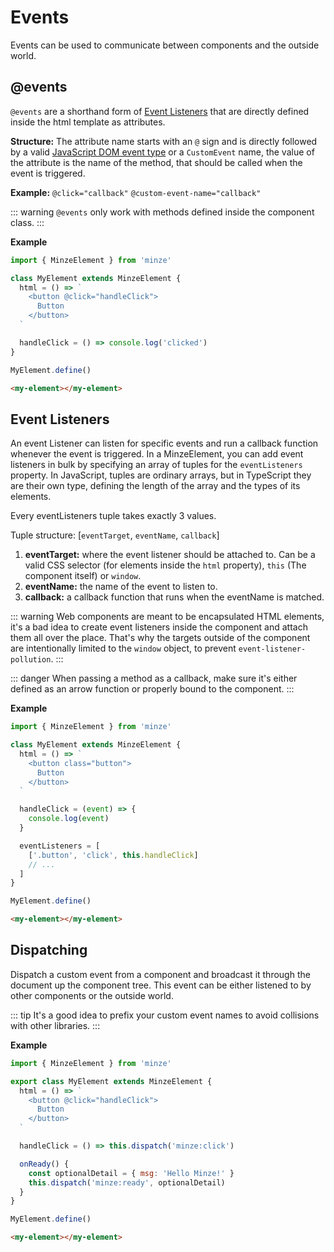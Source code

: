 # Events

Events can be used to communicate between components and the outside world.

## @events

`@events` are a shorthand form of [Event Listeners](#event-listeners) that are directly defined inside the html template as attributes.

**Structure:** The attribute name starts with an `@` sign and is directly followed by a valid [JavaScript DOM event type](https://en.wikipedia.org/wiki/DOM_event#HTML_events) or a `CustomEvent` name, the value of the attribute is the name of the method, that should be called when the event is triggered.

**Example:** `@click="callback"` `@custom-event-name="callback"`

::: warning
`@events` only work with methods defined inside the component class.
:::

**Example**

```js
import { MinzeElement } from 'minze'

class MyElement extends MinzeElement {
  html = () => `
    <button @click="handleClick">
      Button
    </button>
  `

  handleClick = () => console.log('clicked')
}

MyElement.define()
```

```html
<my-element></my-element>
```

## Event Listeners

An event Listener can listen for specific events and run a callback function whenever the event is triggered.
In a MinzeElement, you can add event listeners in bulk by specifying an array of tuples for the `eventListeners` property. In JavaScript, tuples are ordinary arrays, but in TypeScript they are their own type, defining the length of the array and the types of its elements.

Every eventListeners tuple takes exactly 3 values.

Tuple structure: [`eventTarget`, `eventName`, `callback`]

1. **eventTarget:** where the event listener should be attached to. Can be a valid CSS selector (for elements inside the `html` property), `this` (The component itself) or `window`.
2. **eventName:** the name of the event to listen to.
3. **callback:** a callback function that runs when the eventName is matched.

::: warning
Web components are meant to be encapsulated HTML elements, it's a bad idea to create event listeners inside the component and attach them all over the place. That's why the targets outside of the component are intentionally limited to the `window` object, to prevent `event-listener-pollution`.
:::

::: danger
When passing a method as a callback, make sure it's either defined as an arrow function or properly bound to the component.
:::

**Example**

```js
import { MinzeElement } from 'minze'

class MyElement extends MinzeElement {
  html = () => `
    <button class="button">
      Button
    </button>
  `

  handleClick = (event) => {
    console.log(event)
  }

  eventListeners = [
    ['.button', 'click', this.handleClick]
    // ...
  ]
}

MyElement.define()
```

```html
<my-element></my-element>
```

## Dispatching

Dispatch a custom event from a component and broadcast it through the document up the component tree. This event can be either listened to by other components or the outside world.

::: tip
It's a good idea to prefix your custom event names to avoid collisions with other libraries.
:::

**Example**

```js
import { MinzeElement } from 'minze'

export class MyElement extends MinzeElement {
  html = () => `
    <button @click="handleClick">
      Button
    </button>
  `

  handleClick = () => this.dispatch('minze:click')

  onReady() {
    const optionalDetail = { msg: 'Hello Minze!' }
    this.dispatch('minze:ready', optionalDetail)
  }
}

MyElement.define()
```

```html
<my-element></my-element>
```
